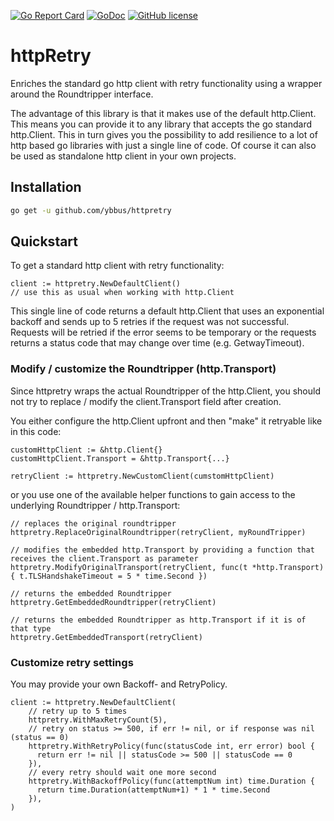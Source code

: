 [![Go Report Card](https://goreportcard.com/badge/github.com/ybbus/httpretry)](https://goreportcard.com/report/github.com/ybbus/httpretry)
[![GoDoc](https://godoc.org/github.com/ybbus/httpretry?status.svg)](https://godoc.org/github.com/ybbus/httpretry)
[![GitHub license](https://img.shields.io/github/license/mashape/apistatus.svg)]()

# httpRetry
Enriches the standard go http client with retry functionality using a wrapper around the Roundtripper interface.

The advantage of this library is that it makes use of the default http.Client.
This means you can provide it to any library that accepts the go standard http.Client.
This in turn gives you the possibility to add resilience to a lot of http based go libraries with just a single line of code.
Of course it can also be used as standalone http client in your own projects.


## Installation

```sh
go get -u github.com/ybbus/httpretry
```

## Quickstart

To get a standard http client with retry functionality:

```golang
client := httpretry.NewDefaultClient()
// use this as usual when working with http.Client
```
This single line of code returns a default http.Client that uses an exponential backoff and sends up to 5 retries if the request was not successful.
Requests will be retried if the error seems to be temporary or the requests returns a status code that may change over time (e.g. GetwayTimeout).

### Modify / customize the Roundtripper (http.Transport)
Since httpretry wraps the actual Roundtripper of the http.Client, you should not try to replace / modify the client.Transport field after creation.

You either configure the http.Client upfront and then "make" it retryable like in this code:
```golang
customHttpClient := &http.Client{}
customHttpClient.Transport = &http.Transport{...}

retryClient := httpretry.NewCustomClient(cumstomHttpClient)
```

or you use one of the available helper functions to gain access to the underlying Roundtripper / http.Transport:

```golang
// replaces the original roundtripper
httpretry.ReplaceOriginalRoundtripper(retryClient, myRoundTripper)

// modifies the embedded http.Transport by providing a function that receives the client.Transport as parameter
httpretry.ModifyOriginalTransport(retryClient, func(t *http.Transport) { t.TLSHandshakeTimeout = 5 * time.Second })

// returns the embedded Roundtripper
httpretry.GetEmbeddedRoundtripper(retryClient)

// returns the embedded Roundtripper as http.Transport if it is of that type
httpretry.GetEmbeddedTransport(retryClient)
```

### Customize retry settings

You may provide your own Backoff- and RetryPolicy.

```golang
client := httpretry.NewDefaultClient(
    // retry up to 5 times
    httpretry.WithMaxRetryCount(5),
    // retry on status >= 500, if err != nil, or if response was nil (status == 0)
    httpretry.WithRetryPolicy(func(statusCode int, err error) bool {
      return err != nil || statusCode >= 500 || statusCode == 0
    }),
    // every retry should wait one more second
    httpretry.WithBackoffPolicy(func(attemptNum int) time.Duration {
      return time.Duration(attemptNum+1) * 1 * time.Second
    }),
)
```